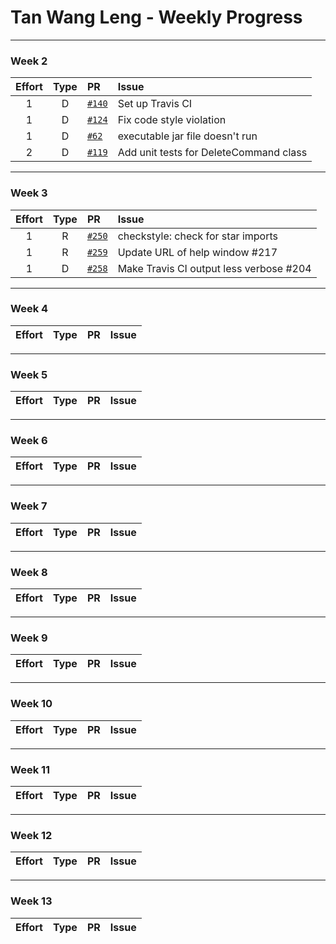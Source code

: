 # Tan Wang Leng - Weekly Progress

---

### Week 2

Effort| Type | PR | Issue
:----:|:----:|:-----------|:------
1 | D | [`#140`](se-edu/addressbook-level2#140) | Set up Travis CI
1 | D | [`#124`](se-edu/addressbook-level2#124) | Fix code style violation
1 | D | [`#62`](se-edu/addressbook-level3#39) | executable jar file doesn't run
2 | D | [`#119`](se-edu/addressbook-level2#119`) | Add unit tests for DeleteCommand class

---

### Week 3

Effort| Type | PR | Issue
:----:|:----:|:-----------|:------
1 | R | [`#250`](https://github.com/se-edu/addressbook-level4/pull/250) | checkstyle: check for star imports
1 | R | [`#259`](https://github.com/se-edu/addressbook-level4/pull/259) | Update URL of help window #217
1 | D | [`#258`](https://github.com/se-edu/addressbook-level4/pull/258) | Make Travis CI output less verbose #204

---

### Week 4

Effort| Type | PR | Issue
:----:|:----:|:-----------|:------

---

### Week 5

Effort| Type | PR | Issue
:----:|:----:|:-----------|:------

---

### Week 6

Effort| Type | PR | Issue
:----:|:----:|:-----------|:------

---

### Week 7

Effort| Type | PR | Issue
:----:|:----:|:-----------|:------

---

### Week 8

Effort| Type | PR | Issue
:----:|:----:|:-----------|:------

---

### Week 9

Effort| Type | PR | Issue
:----:|:----:|:-----------|:------

---

### Week 10

Effort| Type | PR | Issue
:----:|:----:|:-----------|:------

---

### Week 11

Effort| Type | PR | Issue
:----:|:----:|:-----------|:------

---

### Week 12

Effort| Type | PR | Issue
:----:|:----:|:-----------|:------

---

### Week 13

Effort| Type | PR | Issue
:----:|:----:|:-----------|:------
